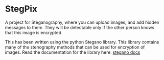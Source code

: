 # StegPix
A project for Steganography, where you can upload images, and add hidden messages to them. They will be detectable only if the other person knows that this image is encrypted.

This has been written using the python Stegano library. This library contains many of the stenography methods that can be used for encryption of images. Read the documentation for the library here:
[stegano docs](https://stegano.readthedocs.io/en/latest/)
